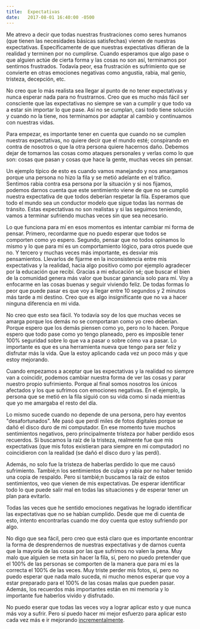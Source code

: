 ```yaml
---
title:	Expectativas
date:	2017-08-01 16:40:00 -0500
---
```


Me atrevo a decir que todas nuestras frustraciones como seres humanos (que tienen las necesidades básicas satisfechas) vienen de nuestras expectativas. Específicamente de que nuestras expectativas difieran de la realidad y terminen por no cumplirse. Cuando esperamos que algo pase o que alguien actúe de cierta forma y las cosas no son así, terminamos por sentirnos frustrados. Todavía peor, esa frustración es sufrimiento que se convierte en otras emociones negativas como angustia, rabia, mal genio, tristeza, decepción, etc.

No creo que lo más realista sea llegar al punto de no tener expectativas y nunca esperar nada para no frustrarnos. Creo que es mucho más fácil ser consciente que las expectativas no siempre se van a cumplir y que todo va a estar sin importar lo que pase. Así no se cumplan, casi todo tiene solución y cuando no la tiene, nos terminamos por adaptar al cambio y continuamos con nuestras vidas.

Para empezar, es importante tener en cuenta que cuando no se cumplen nuestras expectativas, no quiere decir que el mundo esté; conspirando en contra de nosotros o que la otra persona quiere hacernos daño. Debemos dejar de tomarnos las cosas como ataques personales y verlas como lo que son: cosas que pasan y cosas que hace la gente, muchas veces sin pensar.

Un ejemplo típico de esto es cuando vamos manejando y nos amargamos porque una persona no hizo la fila y se metió adelante en el tráfico. Sentimos rabia contra esa persona por la situación y si nos fijamos, podemos darnos cuenta que este sentimiento viene de que no se cumplió nuestra expectativa de que todos deberían respetar la fila. Esperamos que todo el mundo sea un conductor modelo que sigue todas las normas de tránsito. Estas expectativas no son realistas y si las seguimos teniendo, vamos a terminar sufriendo muchas veces sin que sea necesario.

Lo que funciona para mí en esos momentos es intentar cambiar mi forma de pensar. Primero, recordarme que no puedo esperar que todos se comporten como yo espero. Segundo, pensar que no todos opinamos lo mismo y lo que para mí es un comportamiento lógico, para otros puede que no. Y tercero y muchas veces más importante, es desviar mis pensamientos. Llevarlos de fijarme en la inconsistencia entre mis expectativas y la realidad, hacia algo positivo como por ejemplo agradecer por la educación que recibí. Gracias a mi educación sé; que buscar el bien de la comunidad genera más valor que buscar ganancia solo para mí. Voy a enfocarme en las cosas buenas y seguir viviendo feliz. De todas formas lo peor que puede pasar es que voy a llegar entre 10 segundos y 2 minutos más tarde a mi destino. Creo que es algo insignificante que no va a hacer ninguna diferencia en mi vida.

No creo que esto sea fácil. Yo todavía soy de los que muchas veces se amarga porque los demás no se comportaran como yo creo deberían. Porque espero que los demás piensen como yo, pero no lo hacen. Porque espero que todo pase como yo tengo planeado, pero es imposible tener 100% seguridad sobre lo que va a pasar o sobre cómo va a pasar. Lo importante es que es una herramienta nueva que tengo para ser feliz y disfrutar más la vida. Que la estoy aplicando cada vez un poco más y que estoy mejorando.

Cuando empezamos a aceptar que las expectativas y la realidad no siempre van a coincidir, podemos cambiar nuestra forma de ver las cosas y parar nuestro propio sufrimiento. Porque al final somos nosotros los únicos afectados y los que sufrimos con emociones negativas. En el ejemplo, la persona que se metió en la fila siguió con su vida como si nada mientras que yo me amargaba el resto del día.

Lo mismo sucede cuando no depende de una persona, pero hay eventos &quot;desafortunados&quot;. Me pasó que perdí miles de fotos digitales porque se dañó el disco duro de mi computador. En ese momento tuve muchos sentimientos negativos, pero principalmente tristeza por haber perdido esos recuerdos. Si buscamos la raíz de la tristeza, realmente fue que mis expectativas (que mis fotos existieran para siempre en mi computador) no coincidieron con la realidad (se dañó el disco duro y las perdí).

Además, no solo fue la tristeza de haberlas perdido lo que me causó sufrimiento. Tambié;n los sentimientos de culpa y rabia por no haber tenido una copia de respaldo. Pero si tambié;n buscamos la raíz de estos sentimientos, veo que vienen de mis expectativas. De esperar identificar todo lo que puede salir mal en todas las situaciones y de esperar tener un plan para evitarlo.

Todas las veces que he sentido emociones negativas he logrado identificar las expectativas que no se habían cumplido. Desde que me di cuenta de esto, intento encontrarlas cuando me doy cuenta que estoy sufriendo por algo.

No digo que sea fácil, pero creo que está claro que es importante encontrar la forma de desprendernos de nuestras expectativas y de darnos cuenta que la mayoría de las cosas por las que sufrimos no valen la pena. Muy malo que alguien se meta sin hacer la fila, sí, pero no puedo pretender que el 100% de las personas se comporten de la manera que para mí es la correcta el 100% de las veces. Muy triste perder mis fotos, sí, pero no puedo esperar que nada malo suceda, ni mucho menos esperar que voy a estar preparado para el 100% de las cosas malas que pueden pasar. Además, los recuerdos más importantes están en mi memoria y lo importante fue haberlos vivido y disfrutado.

No puedo eserar que todas las veces voy a lograr aplicar esto y que nunca más voy a sufrir. Pero sí puedo hacer mi mejor esfuerzo para aplicar esto cada vez más e ir mejorando [incrementalmente](/incremental/).